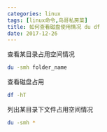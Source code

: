 ```yaml
---
categories: linux
tags: [linux命令,鸟哥私房菜]
title: 如何查看磁盘使用情况 du df
date: 2017-12-26
---
```


查看某目录占用空间情况 

```bash
du -smh folder_name
```

查看磁盘占用 
```bash
df -hT
```


列出某目录下文件占用空间情况 
```bash
du -smh *
```
